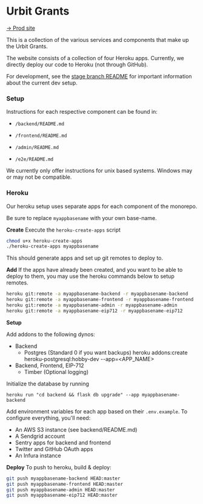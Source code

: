 # Urbit Grants

[→ Prod site](http://grants.urbit.org)

This is a collection of the various services and components that make up the Urbit Grants.

The website consists of a collection of four Heroku apps.  Currently, we directly deploy our code to Heroku (not through GitHub).  

For development, see the [stage branch README](https://github.com/urbit/grants/blob/stage/README.md) for important information about the current dev setup.  

### Setup

Instructions for each respective component can be found in:

- `/backend/README.md`

- `/frontend/README.md`

- `/admin/README.md`

- `/e2e/README.md`

We currently only offer instructions for unix based systems. Windows may or may not be compatible.

### Heroku

Our heroku setup uses separate apps for each component of the monorepo.

Be sure to replace `myappbasename` with your own base-name.

**Create**
Execute the `heroku-create-apps` script

```bash
chmod u+x heroku-create-apps
./heroku-create-apps myappbasename
```

This should generate apps and set up git remotes to deploy to.

**Add**
If the apps have already been created, and you want to be able to deploy to them, you
may use the heroku commands below to setup remotes.

```bash
heroku git:remote -a myappbasename-backend -r myappbasename-backend
heroku git:remote -a myappbasename-frontend -r myappbasename-frontend
heroku git:remote -a myappbasename-admin -r myappbasename-admin
heroku git:remote -a myappbasename-eip712 -r myappbasename-eip712
```

**Setup**

Add addons to the following dynos:
* Backend
  * Postgres (Standard 0 if you want backups)
    heroku addons:create heroku-postgresql:hobby-dev --app=<APP_NAME>
* Backend, Frontend, EIP-712
  * Timber (Optional logging)
  
Initialize the database by running

```
heroku run "cd backend && flask db upgrade" --app myappbasename-backend
```

Add environment variables for each app based on their `.env.example`. To configure everything, you'll need:
* An AWS S3 instance (see backend/README.md)
* A Sendgrid account
* Sentry apps for backend and frontend
* Twitter and GitHub OAuth apps
* An Infura instance

**Deploy**
To push to heroku, build & deploy:

```bash
git push myappbasename-backend HEAD:master
git push myappbasename-frontend HEAD:master
git push myappbasename-admin HEAD:master
git push myappbasename-eip712 HEAD:master
```
